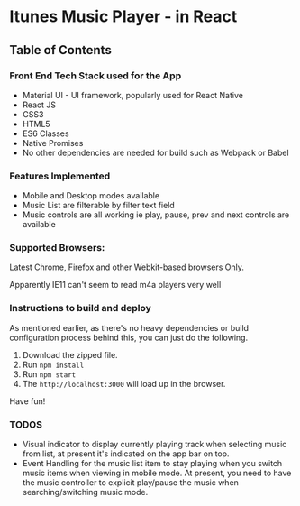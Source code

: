 # Itunes Music Player - in React

## Table of Contents

### Front End Tech Stack used for the App
- Material UI - UI framework, popularly used for React Native
- React JS
- CSS3 
- HTML5
- ES6 Classes
- Native Promises
- No other dependencies are needed for build such as Webpack or Babel

### Features Implemented
- Mobile and Desktop modes available
- Music List are filterable by filter text field
- Music controls are all working ie play, pause, prev and next controls are available

### Supported Browsers:
Latest Chrome, Firefox and other Webkit-based browsers Only.  

Apparently IE11 can't seem to read m4a players very well

### Instructions to build and deploy

As mentioned earlier, as there's no heavy dependencies or build configuration process behind this, you 
can just do the following.

1. Download the zipped file.
2. Run `npm install`
3. Run `npm start`
4. The `http://localhost:3000` will load up in the browser.

Have fun!

### TODOS
- Visual indicator to display currently playing track when selecting music from list, at present it's indicated on the app bar on top.
- Event Handling for the music list item to stay playing when you switch music items when viewing in mobile mode. At present, you need to have the music controller to explicit play/pause the music when searching/switching music mode.
